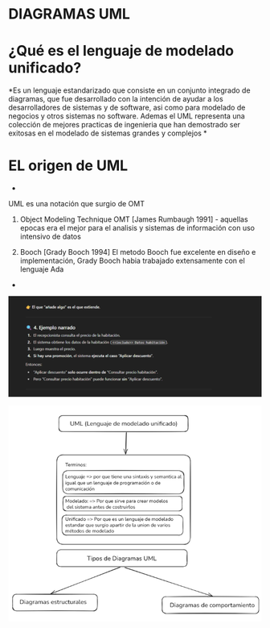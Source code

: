 # DIAGRAMAS UML 

<!-- Titulo h1-->
# ¿Qué es el lenguaje de modelado unificado?

*Es un lenguaje estandarizado que consiste en un conjunto integrado de diagramas, que fue desarrollado con la intención de ayudar a los desarrolladores de sistemas y de software, asi como para modelado de negocios y otros sistemas no software. 
Ademas el UML representa una colección de mejores practicas de ingenieria que han demostrado ser exitosas en el modelado de sistemas grandes y complejos   * 

<!-- Titulo h1-->
# EL origen de UML
*
UML es una notación que surgio de OMT 
1. Object Modeling Technique OMT [James Rumbaugh 1991] - aquellas epocas era el mejor para el analisis y sistemas de información con uso intensivo de datos 

2. Booch [Grady Booch 1994] El metodo Booch fue excelente en diseño e implementación, Grady Booch habia trabajado extensamente con el lenguaje Ada
*







![alt text](/images/image.png)


![alt text](/images/uml-concept.png)